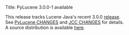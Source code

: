 Title: PyLucene 3.0.0-1 available

This release tracks Lucene Java's recent 3.0.0 <a href="https://lucene.apache.org/java/docs/index.html#25+November+2009+-+Lucene+Java+3.0.0+available">release</a>.<br/>
See <a href="https://svn.apache.org/repos/asf/lucene/pylucene/tags/pylucene_3_0_0/CHANGES">PyLucene CHANGES</a> and <a href="https://svn.apache.org/repos/asf/lucene/pylucene/tags/pylucene_3_0_0/jcc/CHANGES">JCC CHANGES</a> for details.<br/>
A source distribution is available <a href="https://archive.apache.org/dist/lucene/pylucene/">here</a>.



